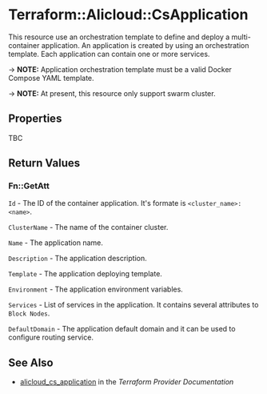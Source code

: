 # Terraform::Alicloud::CsApplication

This resource use an orchestration template to define and deploy a multi-container application. An application is created by using an orchestration template.
Each application can contain one or more services.

-> **NOTE:** Application orchestration template must be a valid Docker Compose YAML template.

-> **NOTE:** At present, this resource only support swarm cluster.

## Properties

TBC

## Return Values

### Fn::GetAtt

`Id` - The ID of the container application. It's formate is `<cluster_name>:<name>`.

`ClusterName` - The name of the container cluster.

`Name` - The application name.

`Description` - The application description.

`Template` - The application deploying template.

`Environment` - The application environment variables.

`Services` - List of services in the application. It contains several attributes to `Block Nodes`.

`DefaultDomain` - The application default domain and it can be used to configure routing service.

## See Also

* [alicloud_cs_application](https://www.terraform.io/docs/providers/alicloud/r/cs_application.html) in the _Terraform Provider Documentation_
